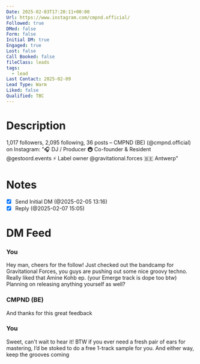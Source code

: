 ```yaml
---
Date: 2025-02-03T17:20:11+00:00
Url: https://www.instagram.com/cmpnd.official/
Followed: true
DMed: false
Form: false
Initial DM: true
Engaged: true
Lost: false
Call Booked: false
fileClass: leads
tags:
  - lead
Last Contact: 2025-02-09
Lead Type: Warm
Liked: false
Qualified: TBC
---
```

# Description
1,017 followers, 2,095 following, 36 posts – CMPND (BE) (@cmpnd.official) on Instagram: "🎧 DJ / Producer
🚇 Co-founder & Resident @gestoord.events
⚡ Label owner @gravitational.forces
🇧🇪 Antwerp"
# Notes

- [x] Send Initial DM (@2025-02-05 13:16)
- [x] Reply (@2025-02-07 15:05)

# DM Feed
### You

Hey man, cheers for the follow! Just checked out the bandcamp for Gravitational Forces, you guys are pushing out some nice groovy techno. Really liked that Amine Kohb ep. (your Emerge track is dope too btw) Planning on releasing anything yourself as well?

### CMPND (BE)

And thanks for this great feedback

### You

Sweet, can't wait to hear it! BTW if you ever need a fresh pair of ears for mastering, I’d be stoked to do a free 1-track sample for you. And either way, keep the grooves coming

